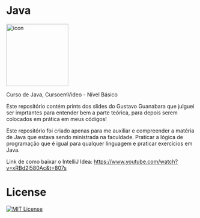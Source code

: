 # Java

<div style="display: flex; align-items: flex-start;"><img src="https://techstack-generator.vercel.app/java-icon.svg" alt="icon" align="left" width="165"/></div>

Curso de Java, CursoemVideo - Nível Básico

Este repositório contém prints dos slides do Gustavo Guanabara que julguei ser imprtantes para entender bem a parte teórica, para depois serem colocados em prática em meus códigos!

Este repositório foi criado apenas para me auxiliar e compreender a matéria de Java que estava sendo ministrada na faculdade. Praticar a lógica de programação que é igual para qualquer linguagem e praticar exercícios em Java. 

Link de como baixar o IntelliJ Idea: https://www.youtube.com/watch?v=xRBd2l580Ac&t=807s

# License

[![MIT License](https://img.shields.io/badge/License-MIT-green.svg)](./LICENSE)
